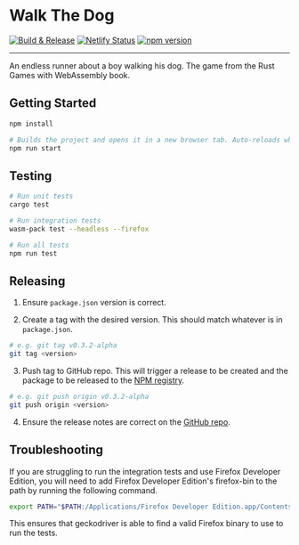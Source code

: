 # Walk The Dog

[![Build & Release](https://github.com/smudger/walk-the-dog/actions/workflows/build.yml/badge.svg?branch=main)](https://github.com/smudger/walk-the-dog/actions/workflows/build.yml)
[![Netlify Status](https://api.netlify.com/api/v1/badges/7135287c-8807-4aed-b528-78a8822573e5/deploy-status)](https://app.netlify.com/sites/walk-the-dog-smudger/deploys)
[![npm version](https://badge.fury.io/js/@smudger%2Fwalk-the-dog.svg)](https://badge.fury.io/js/@smudger%2Fwalk-the-dog)
___

An endless runner about a boy walking his dog. The game from the Rust Games with WebAssembly book.

## Getting Started

```sh
npm install

# Builds the project and opens it in a new browser tab. Auto-reloads when the project changes.
npm run start
```

## Testing

```sh
# Run unit tests
cargo test

# Run integration tests
wasm-pack test --headless --firefox

# Run all tests
npm run test
```

## Releasing

1. Ensure `package.json` version is correct.

2. Create a tag with the desired version. This should match whatever is in `package.json`.
```sh
# e.g. git tag v0.3.2-alpha
git tag <version>
```

3. Push tag to GitHub repo. This will trigger a release to be created and the package to be released to the [NPM registry](https://npmjs.com).
```sh
# e.g. git push origin v0.3.2-alpha
git push origin <version>
```

4. Ensure the release notes are correct on the [GitHub repo](https://github.com/smudger/walk-the-dog/releases).

## Troubleshooting

If you are struggling to run the integration tests and use Firefox Developer Edition, you will need to add Firefox Developer Edition's firefox-bin to the path by running the following command.

```sh
export PATH="$PATH:/Applications/Firefox Developer Edition.app/Contents/MacOS"
```

This ensures that geckodriver is able to find a valid Firefox binary to use to run the tests.
